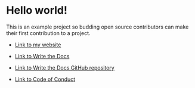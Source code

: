 
<html>
<body>
  <h1>Hello world!</h1>
  <p>This is an example project so budding open source contributors can make their first contribution to a project.</p>
</body>
</html>


* [Link to my website](http://awaywithwords.co)

* [Link to Write the Docs](https://writethedocs.org)

* [Link to Write the Docs GitHub repository](https://github.com/writethedocs)

* [Link to Code of Conduct](http://www.writethedocs.org/code-of-conduct/)
